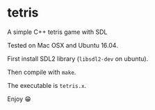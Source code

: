 # tetris
A simple C++ tetris game with SDL

Tested on Mac OSX and Ubuntu 16.04.

First install SDL2 library (`libsdl2-dev` on ubuntu).

Then compile with `make`.

The executable is `tetris.x`.

Enjoy :grin:
